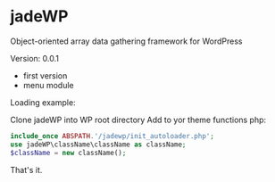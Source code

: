 # jadeWP
Object-oriented array data gathering framework for WordPress

Version: 0.0.1

 + first version
 + menu module
 
Loading example:

Clone jadeWP into WP root directory
Add to yor theme functions php:

```php
include_once ABSPATH.'/jadewp/init_autoloader.php';
use jadeWP\className\className as className;
$className = new className();
```

That's it.